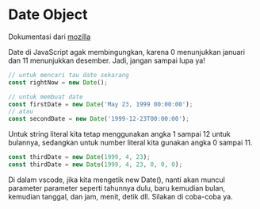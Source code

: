 # Date Object

Dokumentasi dari [mozilla](https://developer.mozilla.org/id/docs/Web/JavaScript/Reference/Global_Objects/Date)

Date di JavaScript agak membingungkan, karena 0 menunjukkan januari dan 11 menunjukkan desember. Jadi, jangan sampai lupa ya!

```javascript
// untuk mencari tau date sekarang
const rightNow = new Date();

// untuk membuat date
const firstDate = new Date('May 23, 1999 00:00:00');
// atau
const secondDate = new Date('1999-12-23T00:00:00');
```

Untuk string literal kita tetap menggunakan angka 1 sampai 12 untuk bulannya, sedangkan untuk number literal kita gunakan angka 0 sampai 11.

```javascript
const thirdDate = new Date(1999, 4, 23);
const thirdDate = new Date(1999, 4, 23, 0, 0, 0);
```

Di dalam vscode, jika kita mengetik new Date(), nanti akan muncul parameter parameter seperti tahunnya dulu, baru kemudian bulan, kemudian tanggal, dan jam, menit, detik dll. Silakan di coba-coba ya.
